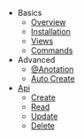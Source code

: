 * Basics
  * [Overview](/)
  * [Installation](/Basics/Installation.md)
  * [Views](/Basics/Views.md)
  * [Commands](/Basics/Commands.md)
* Advanced
  * [@Anotation](/Advanced/@Anotation.md)
  * [Auto Create](/Advanced/AutoCreate.md)
* [Api](/Api/Overview.md)
  * [Create](/Api/Create.md)
  * [Read](/Api/Read.md)
  * [Update](/Api/Update.md)
  * [Delete](/Api/Delete.md)
